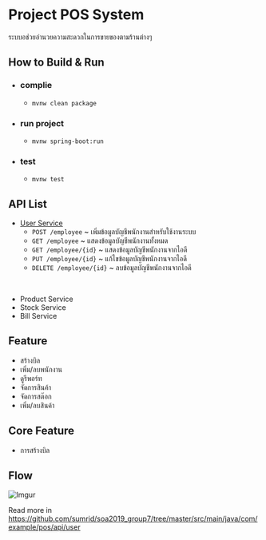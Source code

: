 # Project POS System
ระบบอช่วยอำนวยความสะดวกในการขายของตามร้านต่างๆ

## How to Build & Run
- ### complie 
   - `mvnw clean package`

- ### run project 
   - `mvnw spring-boot:run`

- ### test
   - `mvnw test`
   
## API List
- [User Service](https://github.com/sumrid/soa2019_group7/tree/master/src/main/java/com/example/pos/api/user)
   - ```POST /employee``` ~ เพิ่มข้อมูลบัญชีพนักงานสำหรับใช้งานระบบ<br>
   - ```GET /employee``` ~ แสดงข้อมูลบัญชีพนักงานทั้งหมด<br>
   - ```GET /employee/{id}``` ~ แสดงข้อมูลบัญชีพนักงานจากไอดี<br>
   - ```PUT /employee/{id}``` ~ แก้ไขข้อมูลบัญชีพนักงานจากไอดี<br>
   - ```DELETE /employee/{id}``` ~ ลบข้อมูลบัญชีพนักงานจากไอดี<br>
<br>

- Product Service
- Stock Service
- Bill Service

## Feature
-	สร้างบิล
-	เพิ่ม/ลบพนักงาน
-	ดูรีพอร์ท
-	จัดการสินค้า
-	จัดการสต๊อก
-	เพิ่ม/ลบสินค้า
## Core Feature
-	การสร้างบิล

## Flow
![Imgur](https://i.imgur.com/ta07pOC.png)




Read more in https://github.com/sumrid/soa2019_group7/tree/master/src/main/java/com/example/pos/api/user
